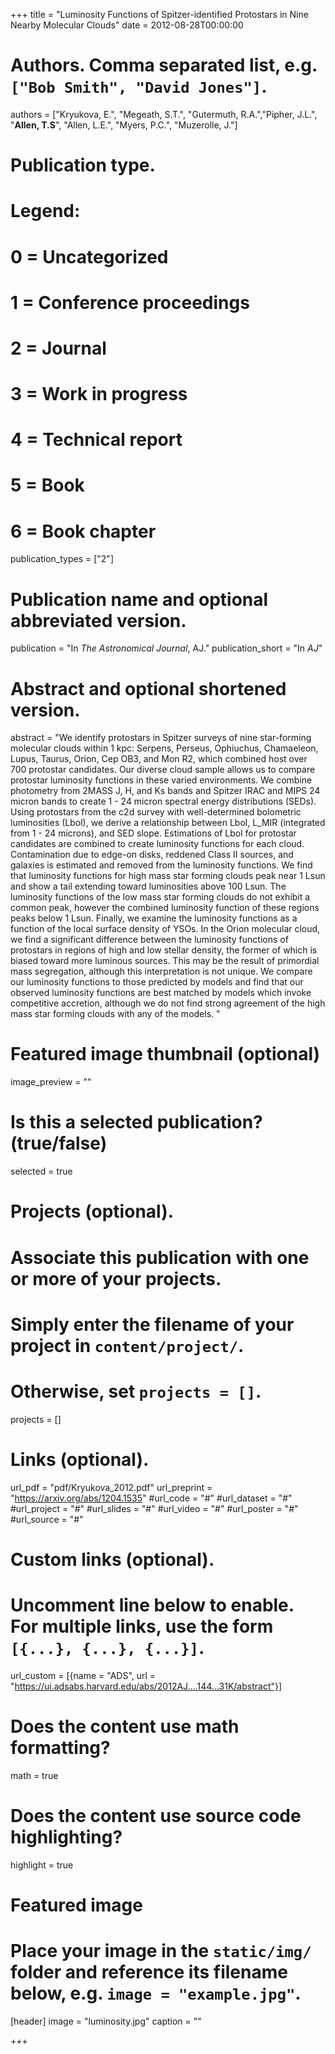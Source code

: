 +++
title = "Luminosity Functions of Spitzer-identified Protostars in Nine Nearby Molecular Clouds"
date = 2012-08-28T00:00:00

# Authors. Comma separated list, e.g. `["Bob Smith", "David Jones"]`.
authors = ["Kryukova, E.", "Megeath, S.T.", "Gutermuth, R.A.","Pipher, J.L.", "**Allen, T.S**",    "Allen, L.E.", "Myers, P.C.", "Muzerolle, J."]

# Publication type.
# Legend:
# 0 = Uncategorized
# 1 = Conference proceedings
# 2 = Journal
# 3 = Work in progress
# 4 = Technical report
# 5 = Book
# 6 = Book chapter
publication_types = ["2"]

# Publication name and optional abbreviated version.
publication = "In *The Astronomical Journal*, AJ."
publication_short = "In *AJ*"

# Abstract and optional shortened version.
abstract = "We identify protostars in Spitzer surveys of nine star-forming molecular clouds within 1 kpc: Serpens, Perseus, Ophiuchus, Chamaeleon, Lupus, Taurus, Orion, Cep OB3, and Mon R2, which combined host over 700 protostar candidates. Our diverse cloud sample allows us to compare protostar luminosity functions in these varied environments. We combine photometry from 2MASS J, H, and Ks bands and Spitzer IRAC and MIPS 24 micron bands to create 1 - 24 micron spectral energy distributions (SEDs). Using protostars from the c2d survey with well-determined bolometric luminosities (Lbol), we derive a relationship between Lbol, L_MIR (integrated from 1 - 24 microns), and SED slope. Estimations of Lbol for protostar candidates are combined to create luminosity functions for each cloud. Contamination due to edge-on disks, reddened Class II sources, and galaxies is estimated and removed from the luminosity functions. We find that luminosity functions for high mass star forming clouds peak near 1 Lsun and show a tail extending toward luminosities above 100 Lsun. The luminosity functions of the low mass star forming clouds do not exhibit a common peak, however the combined luminosity function of these regions peaks below 1 Lsun. Finally, we examine the luminosity functions as a function of the local surface density of YSOs. In the Orion molecular cloud, we find a significant difference between the luminosity functions of protostars in regions of high and low stellar density, the former of which is biased toward more luminous sources. This may be the result of primordial mass segregation, although this interpretation is not unique. We compare our luminosity functions to those predicted by models and find that our observed luminosity functions are best matched by models which invoke competitive accretion, although we do not find strong agreement of the high mass star forming clouds with any of the models. "

# Featured image thumbnail (optional)
image_preview = ""

# Is this a selected publication? (true/false)
selected = true

# Projects (optional).
#   Associate this publication with one or more of your projects.
#   Simply enter the filename of your project in `content/project/`.
#   Otherwise, set `projects = []`.
projects = []

# Links (optional).
url_pdf = "pdf/Kryukova_2012.pdf"
url_preprint = "https://arxiv.org/abs/1204.1535"
#url_code = "#"
#url_dataset = "#"
#url_project = "#"
#url_slides = "#"
#url_video = "#"
#url_poster = "#"
#url_source = "#"

# Custom links (optional).
#   Uncomment line below to enable. For multiple links, use the form `[{...}, {...}, {...}]`.
url_custom = [{name = "ADS", url = "https://ui.adsabs.harvard.edu/abs/2012AJ....144...31K/abstract"}]

# Does the content use math formatting?
math = true

# Does the content use source code highlighting?
highlight = true

# Featured image
# Place your image in the `static/img/` folder and reference its filename below, e.g. `image = "example.jpg"`.
[header]
image = "luminosity.jpg"
caption = ""

+++

